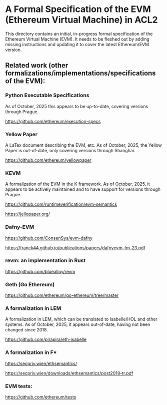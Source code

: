 # A Formal Specification of the EVM (Ethereum Virtual Machine) in ACL2

This directory contains an initial, in-progress formal specification
of the Ethereum Virtual Machine (EVM).  It needs to be fleshed out by
adding missing instructions and updating it to cover the latest
Ethereum/EVM version.

## Related work (other formalizations/implementations/specifications of the EVM):

### Python Executable Specifications

As of October, 2025 this appears to be up-to-date, covering versions
through Prague.

https://github.com/ethereum/execution-specs

### Yellow Paper

A LaTex document describing the EVM, etc.  As of October, 2025, the
Yellow Paper is out-of-date, only covering versions through Shanghai.

https://github.com/ethereum/yellowpaper

### KEVM

A formalization of the EVM in the K framework.  As of October, 2025,
it appears to be actively maintained and to have support for versions
through Prague.

https://github.com/runtimeverification/evm-semantics

https://jellopaper.org/

### Dafny-EVM

https://github.com/ConsenSys/evm-dafny

https://franck44.github.io/publications/papers/dafnyevm-fm-23.pdf

### revm: an implementation in Rust

https://github.com/bluealloy/revm

### Geth (Go Ethereum)

https://github.com/ethereum/go-ethereum/tree/master

### A formalization in LEM

A formalization in LEM, which can be translated to Isabelle/HOL and
other systems.  As of October, 2025, it appears out-of-date, having
not been changed since 2018.

https://github.com/pirapira/eth-isabelle

### A formalization in F*

https://secpriv.wien/ethsemantics/

https://secpriv.wien/downloads/ethsemantics/post2018-tr.pdf

### EVM tests:

https://github.com/ethereum/tests